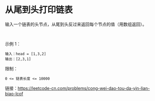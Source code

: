 # 从尾到头打印链表
输入一个链表的头节点，从尾到头反过来返回每个节点的值（用数组返回）。

 

示例 1：
```
输入：head = [1,3,2]
输出：[2,3,1]
```


限制：
```
0 <= 链表长度 <= 10000

```

链接：https://leetcode-cn.com/problems/cong-wei-dao-tou-da-yin-lian-biao-lcof
